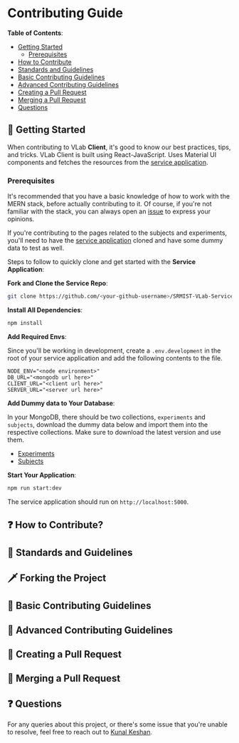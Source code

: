 # Contributing Guide

**Table of Contents**:

- [Getting Started](#🚀-getting-started)
  - [Prerequisites](#prerequisites)
- [How to Contribute](#❓-how-to-contribute)
- [Standards and Guidelines](#📐-standards-and-guidelines)
- [Basic Contributing Guidelines](#🐰-basic-contributing-guidelines)
- [Advanced Contributing Guidelines](#🤖-advanced-contributing-guidelines)
- [Creating a Pull Request](#👾-creating-a-pull-request)
- [Merging a Pull Request](#🐙-merging-a-pull-request)
- [Questions](#❓-questions)

## 🚀 Getting Started

When contributing to VLab **Client**, it's good to know our best practices, tips, and tricks. VLab Client is built using React-JavaScript. Uses Material UI components and fetches the resources from the [service application](https://github.com/kunalkeshan/SRMIST-VLab-Service).

### Prerequisites

It's recommended that you have a basic knowledge of how to work with the MERN stack, before actually contributing to it. Of course, if you're not familiar with the stack, you can always open an [issue](https://github.com/kunalkeshan/SRMIST-VLab-Client/issues/new) to express your opinions.

If you're contributing to the pages related to the subjects and experiments, you'll need to have the [service application](https://github.com/kunalkeshan/SRMIST-VLab-Service) cloned and have some dummy data to test as well.

Steps to follow to quickly clone and get started with the **Service Application**:

**Fork and Clone the Service Repo**:

```bash
git clone https://github.com/<your-github-username>/SRMIST-VLab-Service
```

**Install All Dependencies**:

```bash
npm install
```

**Add Required Envs**:

Since you'll be working in development, create a `.env.development` in the root of your service application and add the following contents to the file.

```env
NODE_ENV="<node environment>"
DB_URL="<mongodb url here>"
CLIENT_URL="<client url here>"
SERVER_URL="<server url here>"
```

**Add Dummy data to Your Database**:

In your MongoDB, there should be two collections, `experiments` and `subjects`, download the dummy data below and import them into the respective collections. Make sure to download the latest version and use them.

- [Experiments](./assets/contributing/mongo/)
- [Subjects](./assets/contributing/mongo)

**Start Your Application**:

```bash
npm run start:dev
```

The service application should run on `http://localhost:5000`.

## ❓ How to Contribute?

## 📐 Standards and Guidelines

## 🗡️ Forking the Project

## 🐰 Basic Contributing Guidelines

## 🤖 Advanced Contributing Guidelines

## 👾 Creating a Pull Request

## 🐙 Merging a Pull Request

## ❓ Questions

For any queries about this project, or there's some issue that you're unable to resolve, feel free to reach out to [Kunal Keshan](mailto:kunalkeshan12@gmail.com).
